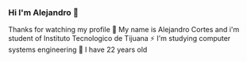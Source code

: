 ### Hi I'm Alejandro 👋

Thanks for watching my profile
🤔 My name is Alejandro Cortes and i'm student of Instituto Tecnologico de Tijuana
⚡ I'm studying computer systems engineering
💬 I have 22 years old
